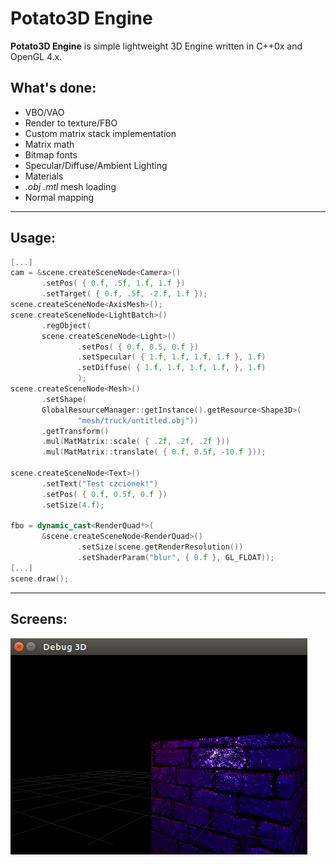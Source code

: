 # Potato3D Engine #
**Potato3D Engine** is simple lightweight 3D Engine written in C++0x and OpenGL 4.x. 

## What's done:
+ 	VBO/VAO
+ 	Render to texture/FBO
+ 	Custom matrix stack implementation
+	Matrix math
+ 	Bitmap fonts
+	Specular/Diffuse/Ambient Lighting
+	Materials
+	*.obj .mtl* mesh loading
+	Normal mapping

-------------------
## Usage:
```cpp
[...]
cam = &scene.createSceneNode<Camera>()
       .setPos( { 0.f, .5f, 1.f, 1.f })
       .setTarget( { 0.f, .5f, -2.f, 1.f });
scene.createSceneNode<AxisMesh>();
scene.createSceneNode<LightBatch>()
       .regObject(
       scene.createSceneNode<Light>()
               .setPos( { 0.f, 0.5, 0.f })
               .setSpecular( { 1.f, 1.f, 1.f, 1.f }, 1.f)
               .setDiffuse( { 1.f, 1.f, 1.f, 1.f, }, 1.f)
               );
scene.createSceneNode<Mesh>()
       .setShape(
       GlobalResourceManager::getInstance().getResource<Shape3D>(
               "mesh/truck/untitled.obj"))
       .getTransform()
       .mul(MatMatrix::scale( { .2f, .2f, .2f }))
       .mul(MatMatrix::translate( { 0.f, 0.5f, -10.f }));

scene.createSceneNode<Text>()
       .setText("Test czcionek!")
       .setPos( { 0.f, 0.5f, 0.f })
       .setSize(4.f);

fbo = dynamic_cast<RenderQuad*>(
       &scene.createSceneNode<RenderQuad>()
               .setSize(scene.getRenderResolution())
               .setShaderParam("blur", { 0.f }, GL_FLOAT));
[...]
scene.draw();
```

-------------------
## Screens:
![](doc/img.png)



